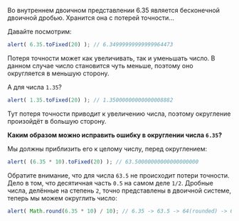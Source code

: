Во внутреннем двоичном представлении 6.35 является бесконечной двоичной дробью. Хранится она с потерей точности… 

Давайте посмотрим:

```js run
alert( 6.35.toFixed(20) ); // 6.34999999999999964473
```

Потеря точности может как увеличивать, так и уменьшать число. В данном случае число становится чуть меньше, поэтому оно округляется в меньшую сторону.

А для числа `1.35`?

```js run
alert( 1.35.toFixed(20) ); // 1.35000000000000008882
```

Тут потеря точности приводит к увеличению числа, поэтому округление произойдёт в большую сторону.

**Каким образом можно исправить ошибку в округлении числа `6.35`?**

Мы должны приблизить его к целому числу, перед округлением:

```js run
alert( (6.35 * 10).toFixed(20) ); // 63.50000000000000000000
```

Обратите внимание, что для числа `63.5` не происходит потери точности. Дело в том, что десятичная часть `0.5` на самом деле `1/2`. Дробные числа, делённые на степень `2`, точно представлены в двоичной системе, теперь мы можем округлить число:


```js run
alert( Math.round(6.35 * 10) / 10); // 6.35 -> 63.5 -> 64(rounded) -> 6.4
```

